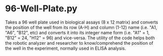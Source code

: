 # 96-Well-Plate.py

Takes a 96 well plate used in biological assays (8 x 12 matrix) and converts the position of the well from its row (A-H) and column (1-12) name (i.e. "A1, "A6", "B12", etc) and converts it into its integer name form (i.e. "A1" = 1, "B12" = 24, "H12" = 96) and vice-versa.  The utility of the code helps both the robotic analyzer and researcher to know/comprehend the position of the well in the experiment, normally used in ELISA analysis.
